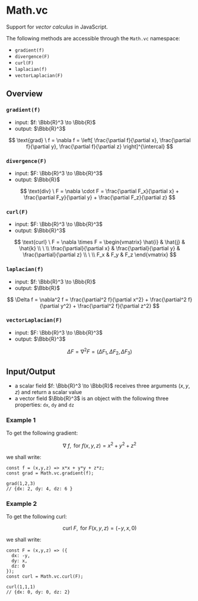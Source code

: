 # Math.vc
Support for _vector calculus_ in JavaScript.  

The following methods are accessible through the `Math.vc` namespace:

- `gradient(f)`
- `divergence(F)`
- `curl(F)`
- `laplacian(f)`
- `vectorLaplacian(F)`

## Overview

### `gradient(f)`

- input: $f: \Bbb{R}^3 \to \Bbb{R}$
- output: $\Bbb{R}^3$

$$
\text{grad} \ f = \nabla f = \left[
  \frac{\partial f}{\partial x},
  \frac{\partial f}{\partial y},
  \frac{\partial f}{\partial z}
\right]^{\intercal}
$$

### `divergence(F)`

- input: $F: \Bbb{R}^3 \to \Bbb{R}^3$
- output: $\Bbb{R}$

$$
\text{div} \ F = \nabla \cdot F =
\frac{\partial F_x}{\partial x} +
\frac{\partial F_y}{\partial y} +
\frac{\partial F_z}{\partial z}
$$

### `curl(F)`

- input: $F: \Bbb{R}^3 \to \Bbb{R}^3$
- output: $\Bbb{R}^3$

$$
\text{curl} \ F = \nabla \times F = \begin{vmatrix}
  \hat{i} & \hat{j} & \hat{k}
  \\
  \ 
  \\
  \frac{\partial}{\partial x} & \frac{\partial}{\partial y} & \frac{\partial}{\partial z}
  \\
  \ 
  \\
  F_x & F_y & F_z
\end{vmatrix}
$$

### `laplacian(f)`

- input: $f: \Bbb{R}^3 \to \Bbb{R}$
- output: $\Bbb{R}$

$$
\Delta f = \nabla^2 f = \frac{\partial^2 f}{\partial x^2} + \frac{\partial^2 f}{\partial y^2} + \frac{\partial^2 f}{\partial z^2}
$$

### `vectorLaplacian(F)`

- input: $F: \Bbb{R}^3 \to \Bbb{R}^3$
- output: $\Bbb{R}^3$

$$
\Delta F = \nabla^2 F = (\Delta F_1, \Delta F_2, \Delta F_3)
$$

## Input/Output

- a scalar field $f: \Bbb{R}^3 \to \Bbb{R}$ receives three arguments ($x,y,z$) and return a scalar value
- a vector field $\Bbb{R}^3$ is an object with the following three properties: `dx`, `dy` and `dz`

### Example 1

To get the following gradient:

$$
\nabla \ f, \text{ for } f(x,y,z) = x^2+y^2+z^2
$$

we shall write:

```
const f = (x,y,z) => x*x + y*y + z*z;
const grad = Math.vc.gradient(f);

grad(1,2,3)
// {dx: 2, dy: 4, dz: 6 }
```

### Example 2

To get the following curl:

$$
\text{curl} \ F, \text{ for } F(x,y,z) = (-y,x,0)
$$

we shall write:

```
const F = (x,y,z) => ({
  dx: -y,
  dy: x,
  dz: 0
});
const curl = Math.vc.curl(F);

curl(1,1,1)
// {dx: 0, dy: 0, dz: 2}
```
